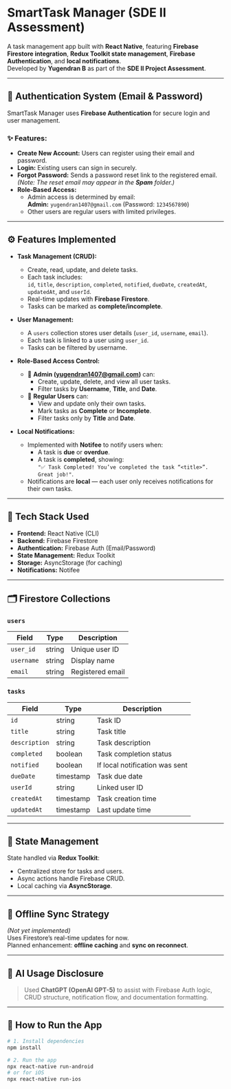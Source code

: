 # SmartTask Manager (SDE II Assessment)
A task management app built with **React Native**, featuring **Firebase Firestore integration**, **Redux Toolkit state management**, **Firebase Authentication**, and **local notifications**.  
Developed by **Yugendran B** as part of the **SDE II Project Assessment**.

---

## 🔐 Authentication System (Email & Password)

SmartTask Manager uses **Firebase Authentication** for secure login and user management.

### ✨ Features:
- **Create New Account:** Users can register using their email and password.
- **Login:** Existing users can sign in securely.
- **Forgot Password:** Sends a password reset link to the registered email. *(Note: The reset email may appear in the **Spam** folder.)*
- **Role-Based Access:**  
  - Admin access is determined by email:  
    **Admin:** `yugendran1407@gmail.com` (Password: `1234567890`)
  - Other users are regular users with limited privileges.

---

## ⚙️ Features Implemented

- **Task Management (CRUD):**
  - Create, read, update, and delete tasks.
  - Each task includes:  
    `id`, `title`, `description`, `completed`, `notified`, `dueDate`, `createdAt`, `updatedAt`, and `userId`.
  - Real-time updates with **Firebase Firestore**.
  - Tasks can be marked as **complete/incomplete**.

- **User Management:**
  - A `users` collection stores user details (`user_id`, `username`, `email`).
  - Each task is linked to a user using `user_id`.
  - Tasks can be filtered by username.

- **Role-Based Access Control:**
  - 👑 **Admin (yugendran1407@gmail.com)** can:
    - Create, update, delete, and view all user tasks.
    - Filter tasks by **Username**, **Title**, and **Date**.
  - 🙋 **Regular Users** can:
    - View and update only their own tasks.
    - Mark tasks as **Complete** or **Incomplete**.
    - Filter tasks only by **Title** and **Date**.

- **Local Notifications:**
  - Implemented with **Notifee** to notify users when:
    - A task is **due** or **overdue**.
    - A task is **completed**, showing:  
      `"✅ Task Completed! You’ve completed the task “<title>”. Great job!"`.
  - Notifications are **local** — each user only receives notifications for their own tasks.

---

## 🧠 Tech Stack Used

- **Frontend:** React Native (CLI)
- **Backend:** Firebase Firestore
- **Authentication:** Firebase Auth (Email/Password)
- **State Management:** Redux Toolkit
- **Storage:** AsyncStorage (for caching)
- **Notifications:** Notifee

---

## 🗂️ Firestore Collections

### `users`
| Field | Type | Description |
|-------|------|-------------|
| `user_id` | string | Unique user ID |
| `username` | string | Display name |
| `email` | string | Registered email |

### `tasks`
| Field | Type | Description |
|-------|------|-------------|
| `id` | string | Task ID |
| `title` | string | Task title |
| `description` | string | Task description |
| `completed` | boolean | Task completion status |
| `notified` | boolean | If local notification was sent |
| `dueDate` | timestamp | Task due date |
| `userId` | string | Linked user ID |
| `createdAt` | timestamp | Task creation time |
| `updatedAt` | timestamp | Last update time |

---

## 🧰 State Management

State handled via **Redux Toolkit**:
- Centralized store for tasks and users.
- Async actions handle Firebase CRUD.
- Local caching via **AsyncStorage**.

---

## 🪫 Offline Sync Strategy
*(Not yet implemented)*  
Uses Firestore’s real-time updates for now.  
Planned enhancement: **offline caching** and **sync on reconnect**.

---

## 🤖 AI Usage Disclosure

> Used **ChatGPT (OpenAI GPT-5)** to assist with Firebase Auth logic, CRUD structure, notification flow, and documentation formatting.

---

## 📱 How to Run the App

```bash
# 1. Install dependencies
npm install

# 2. Run the app
npx react-native run-android
# or for iOS
npx react-native run-ios

